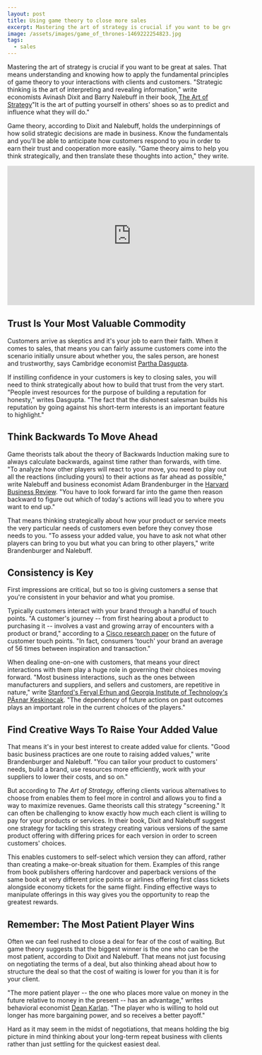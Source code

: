 ```yaml
---
layout: post
title: Using game theory to close more sales
excerpt: Mastering the art of strategy is crucial if you want to be great at sales. That means understanding and knowing how to apply the fundamental principles of game theory to your interactions with clients and customers.
image: /assets/images/game_of_thrones-1469222254823.jpg
tags:
  - sales
---
```


Mastering the art of strategy is crucial if you want to be great at sales. That means understanding and knowing how to apply the fundamental principles of game theory to your interactions with clients and customers. "Strategic thinking is the art of interpreting and revealing information," write economists Avinash Dixit and Barry Nalebuff in their book, [The Art of Strategy](http://www.amazon.com/dp/0393337170/ref=rdr_ext_tmb)"It is the art of putting yourself in others' shoes so as to predict and influence what they will do."

Game theory, according to Dixit and Nalebuff, holds the underpinnings of how solid strategic decisions are made in business. Know the fundamentals and you'll be able to anticipate how customers respond to you in order to earn their trust and cooperation more easily. "Game theory aims to help you think strategically, and then translate these thoughts into action," they write.

<iframe width="560" height="315" src="https://www.youtube.com/embed/2d_dtTZQyUM" frameborder="0" allowfullscreen></iframe>

## Trust Is Your Most Valuable Commodity
Customers arrive as skeptics and it's your job to earn their faith. When it comes to sales, that means you can fairly assume customers come into the scenario initially unsure about whether you, the sales person, are honest and trustworthy, says Cambridge economist [Partha Dasgupta](http://citeseerx.ist.psu.edu/viewdoc/download?doi=10.1.1.25.5180&amp;rep=rep1&amp;type=pdf).

If instilling confidence in your customers is key to closing sales, you will need to think strategically about how to build that trust from the very start. "People invest resources for the purpose of building a reputation for honesty," writes Dasgupta. "The fact that the dishonest salesman builds his reputation by going against his short-term interests is an important feature to highlight."

## Think Backwards To Move Ahead
Game theorists talk about the theory of Backwards Induction making sure to always calculate backwards, against time rather than forwards, with time. "To analyze how other players will react to your move, you need to play out all the reactions (including yours) to their actions as far ahead as possible," write Nalebuff and business economist Adam Brandenburger in the [Harvard Business Review](https://hbr.org/1995/07/the-right-game-use-game-theory-to-shape-strategy). "You have to look forward far into the game then reason backward to figure out which of today's actions will lead you to where you want to end up."

That means thinking strategically about how your product or service meets the very particular needs of customers even before they convey those needs to you. "To assess your added value, you have to ask not what other players can bring to you but what you can bring to other players," write Brandenburger and Nalebuff.

## Consistency is Key
First impressions are critical, but so too is giving customers a sense that you're consistent in your behavior and what you promise.

Typically customers interact with your brand through a handful of touch points. "A customer's journey -- from first hearing about a product to purchasing it -- involves a vast and growing array of encounters with a product or brand," according to a [Cisco research paper](https://www.cisco.com/web/about/ac79/docs/pov/FutureofRetailTouchpoints_FINAL.pdf) on the future of customer touch points. "In fact, consumers 'touch' your brand an average of 56 times between inspiration and transaction."

When dealing one-on-one with customers, that means your direct interactions with them play a huge role in governing their choices moving forward. "Most business interactions, such as the ones between manufacturers and suppliers, and sellers and customers, are repetitive in nature," write [Stanford's Feryal Erhun and Georgia Institute of Technology's PÄ±nar Keskinocak](http://web.stanford.edu/~ferhun/paper/GT_Overview.pdf). "The dependency of future actions on past outcomes plays an important role in the current choices of the players."

## Find Creative Ways To Raise Your Added Value
That means it's in your best interest to create added value for clients. "Good basic business practices are one route to raising added values," write Brandenburger and Nalebuff. "You can tailor your product to customers' needs, build a brand, use resources more efficiently, work with your suppliers to lower their costs, and so on."

But according to *The Art of Strategy,* offering clients various alternatives to choose from enables them to feel more in control and allows you to find a way to maximize revenues. Game theorists call this strategy "screening." It can often be challenging to know exactly how much each client is willing to pay for your products or services. In their book, Dixit and Nalebuff suggest one strategy for tackling this strategy  creating various versions of the same product offering with differing prices for each version in order to screen customers' choices.

This enables customers to self-select which version they can afford, rather than creating a make-or-break situation for them. Examples of this range from book publishers offering hardcover and paperback versions of the same book at very different price points or airlines offering first class tickets alongside economy tickets for the same flight. Finding effective ways to manipulate offerings in this way gives you the opportunity to reap the greatest rewards.

## Remember: The Most Patient Player Wins
Often we can feel rushed to close a deal for fear of the cost of waiting. But game theory suggests that the biggest winner is the one who can be the most patient, according to Dixit and Nalebuff. That means not just focusing on negotiating the terms of a deal, but also thinking ahead about how to structure the deal so that the cost of waiting is lower for you than it is for your client.

"The more patient player -- the one who places more value on money in the future relative to money in the present -- has an advantage," writes behavioral economist [Dean Karlan](http://www.mhhe.com/karlan/pdf_chapters/kar11498_ch09_263-288.pdf). "The player who is willing to hold out longer has more bargaining power, and so receives a better payoff."

Hard as it may seem in the midst of negotiations, that means holding the big picture in mind  thinking about your long-term repeat business with clients rather than just settling for the quickest easiest deal.
